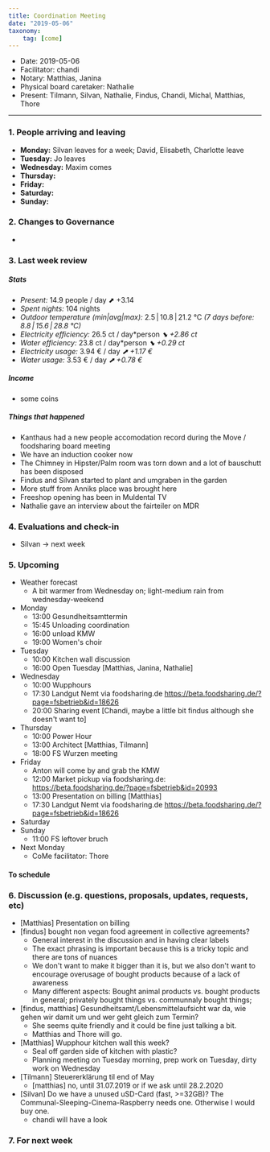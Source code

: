 ```yaml
---
title: Coordination Meeting
date: "2019-05-06"
taxonomy:
    tag: [come]
---
```


- Date: 2019-05-06
- Facilitator: chandi
- Notary: Matthias, Janina
- Physical board caretaker: Nathalie
- Present: Tilmann, Silvan, Nathalie, Findus, Chandi, Michal, Matthias, Thore

----
<!-- 0. Minute of silence -->

### 1. People arriving and leaving
- **Monday:** Silvan leaves for a week; David, Elisabeth, Charlotte leave
- **Tuesday:** Jo leaves
- **Wednesday:** Maxim comes
- **Thursday:** 
- **Friday:**
- **Saturday:** 
- **Sunday:** 

### 2. Changes to Governance
- 

### 3. Last week review 
##### Stats
<!-- Read counters in heating room and append to water.csv and gas.csv in https://gitlab.com/kanthaus/kanthaus-public/tree/master/resourcesUsed, update the residence record (https://gitlab.com/kanthaus/kanthaus-private/blob/master/residenceRecord.csv) otherwise the script will complain -->
<!-- press the play button on https://gitlab.com/kanthaus/kanthaus-private/pipeline_schedules and it will print to #kanthaus-residence -->
- *Present:* 14.9 people / day ⬈ +3.14
- *Spent nights:* 104 nights
- *Outdoor temperature (min|avg|max):* 2.5 | 10.8 | 21.2 °C _(7 days before: 8.8 | 15.6 | 28.8 °C)_
- *Electricity efficiency:* 26.5 ct / day*person _⬊ +2.86 ct_
- *Water efficiency:* 23.8 ct / day*person _⬊ +0.29 ct_
- *Electricity usage:* 3.94 € / day _⬈ +1.17 €_
- *Water usage:* 3.53 € / day _⬈ +0.78 €_

##### Income 
<!-- please check the shoe and the jar -->
- some coins

##### Things that happened
- Kanthaus had a new people accomodation record during the Move / foodsharing board meeting
- We have an induction cooker now
- The Chimney in Hipster/Palm room was torn down and a lot of bauschutt has been disposed
- Findus and Silvan started to plant and umgraben in the garden
- More stuff from Anniks place was brought here
- Freeshop opening has been in Muldental TV
- Nathalie gave an interview about the fairteiler on MDR

### 4. Evaluations and check-in
- Silvan -> next week


### 5. Upcoming <!-- https://cloud.kanthaus.online/apps/calendar/ -->
<!-- no scheduling tool for this week -->
- Weather forecast <!-- https://www.accuweather.com/en/de/wurzen/04808/weather-forecast/171287 -->
    - A bit warmer from Wednesday on; light-medium rain from wednesday-weekend
- Monday
    - 13:00 Gesundheitsamttermin
    - 15:45 Unloading coordination
    - 16:00 unload KMW
    - 19:00 Women's choir
- Tuesday
    - 10:00 Kitchen wall discussion
    - 16:00 Open Tuesday [Matthias, Janina, Nathalie]
- Wednesday
    - 10:00 Wupphours
    - 17:30 Landgut Nemt via foodsharing.de https://beta.foodsharing.de/?page=fsbetrieb&id=18626
    - 20:00 Sharing event [Chandi, maybe a little bit findus although she doesn't want to]
- Thursday
    - 10:00 Power Hour
    - 13:00 Architect [Matthias, Tilmann]
    - 18:00 FS Wurzen meeting
- Friday
    - Anton will come by and grab the KMW
    - 12:00 Market pickup via foodsharing.de: https://beta.foodsharing.de/?page=fsbetrieb&id=20993
    - 13:00 Presentation on billing [Matthias]
    - 17:30 Landgut Nemt via foodsharing.de https://beta.foodsharing.de/?page=fsbetrieb&id=18626
- Saturday
- Sunday
    - 11:00 FS leftover bruch
- Next Monday
    - CoMe facilitator: Thore

#### To schedule


### 6. Discussion (e.g. questions, proposals, updates, requests, etc) 
<!-- can also include discussions about cooking and heating -->
- [Matthias] Presentation on billing
- [findus] bought non vegan food agreement in collective agreements?
    - General interest in the discussion and in having clear labels
    - The exact phrasing is important because this is a tricky topic and there are tons of nuances
    - We don't want to make it bigger than it is, but we also don't want to encourage overusage of bought products because of a lack of awareness
    - Many different aspects: Bought animal products vs. bought products in general; privately bought things vs. communnaly bought things; 
- [findus, matthias] Gesundheitsamt/Lebensmittelaufsicht war da, wie gehen wir damit um und wer geht gleich zum Termin?
    - She seems quite friendly and it could be fine just talking a bit.
    - Matthias and Thore will go.
- [Matthias] Wupphour kitchen wall this week?
    - Seal off garden side of kitchen with plastic?
    - Planning meeting on Tuesday morning, prep work on Tuesday, dirty work on Wednesday
- [Tilmann] Steuererklärung til end of May
    - [matthias] no, until 31.07.2019 or if we ask until 28.2.2020
- [Silvan] Do we have a unused uSD-Card (fast, >=32GB)? The Communal-Sleeping-Cinema-Raspberry needs one. Otherwise I would buy one.
    - chandi will have a look

### 7. For next week
